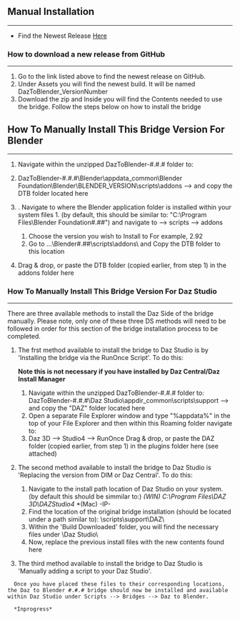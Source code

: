 ## Manual Installation
---
* Find the Newest Release [Here][ReleasesURL]
 ### How to download a new release from GitHub
 ---
 1. Go to the link listed above to find the newest release on GitHub.
 2. Under Assets you will find the newest build. It will be named DazToBlender_VersionNumber
 3. Download the zip and Inside you will find the Contents needed to use the bridge. Follow the steps below on how to install the bridge

 ## How To Manually Install This Bridge Version For Blender
 ---
  1. Navigate within the unzipped DazToBlender-#.#.# folder to: 
   1. DazToBlender-#.#.#\Blender\appdata_common\Blender Foundation\Blender\BLENDER_VERSION\scripts\addons --> and copy the DTB folder located here
     
  2. . Navigate to where the Blender application folder is installed within your system files
    1. (by default, this should be similar to: "C:\Program Files\Blender Foundation\#.##") and navigate to --> scripts --> addons
     1. Choose the version you wish to Install to For example, 2.92
     2. Go to ...\Blender\#.##\scripts\addons\ and Copy the DTB folder to this location
1. Drag & drop, or paste the DTB folder (copied earlier, from step 1) in the addons folder here

  ### How To Manually Install This Bridge Version For Daz Studio
  ---
   There are three available methods to install the Daz Side of the bridge manually. Please note, only one of these three DS methods will need to be followed in order for this section of the bridge installation process to be completed.

   1. The frst method available to install the bridge to Daz Studio is by 'Installing the bridge via the RunOnce Script'. To do this:
      
      **Note this is not necessary if you have installed by Daz Central/Daz Install Manager**

      1. Navigate within the unzipped DazToBlender-#.#.# folder to: DazToBlender-#.#.#\Daz Studio\appdir_common\scripts\support --> and copy the "DAZ" folder located here
      2.  Open a separate File Explorer window and type "%appdata%" in the top of your File Explorer and then within this Roaming folder navigate to:
      3. Daz 3D --> Studio4 --> RunOnce Drag & drop, or paste the DAZ folder (copied earlier, from step 1) in the plugins folder here (see attached)


   2. The second method available to install the bridge to Daz Studio is 'Replacing the version from DIM or Daz Central'. To do this:

      1. Navigate to the install path location of Daz Studio on your system. (by default this should be simmilar to:)
          *(WIN) C:\Program Files\DAZ 3D\DAZStudio4*
          *(Mac) -IP-
      2. Find the location of the original bridge installation (should be located under a path similar to): \scripts\support\DAZ\
      3. Within the 'Build Downloaded' folder, you will find the necessary files under \Daz Studio\
      4. Now, replace the previous install files with the new contents found here


   3.  The third method available to install the bridge to Daz Studio is 'Manually adding a script to your Daz Studio'.
      

      Once you have placed these files to their corresponding locations, the Daz to Blender #.#.# bridge should now be installed and available within Daz Studio under Scripts --> Bridges --> Daz to Blender.

      *Inprogress*

[OwnerURL]: https://www.daz3d.com
[TwitterURL]: https://twitter.com/Daz3d
[LicenseURL]: http://www.apache.org/licenses/LICENSE-2.0
[ProductURL]: https://www.daz3d.com/daz-to-blender-bridge
[RepositoryURL]: https://github.com/daz3d/DazToBlender/
[DazStudioURL]: https://www.daz3d.com/get_studio
[ReleasesURL]: https://github.com/daz3d/DazToBlender/releases
[BlenderURL]: https://www.blender.org/download
[BlenderDocsURL]: https://docs.blender.org/manual/en/latest/advanced/
